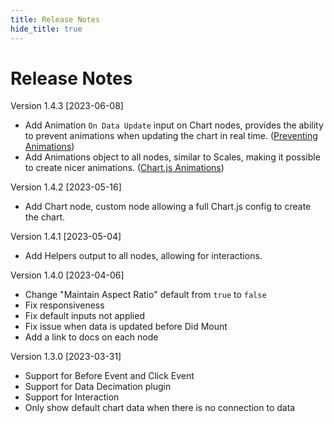```yaml
---
title: Release Notes
hide_title: true
---
```

# Release Notes

Version 1.4.3 [2023-06-08]
* Add Animation `On Data Update` input on Chart nodes, provides the ability to prevent animations when updating the chart in real time. ([Preventing Animations](https://www.chartjs.org/docs/latest/developers/updates.html#preventing-animations))
* Add Animations object to all nodes, similar to Scales, making it possible to create nicer animations. ([Chart.js Animations](https://www.chartjs.org/docs/latest/configuration/animations.html#animations))

Version 1.4.2 [2023-05-16]
* Add Chart node, custom node allowing a full Chart.js config to create the chart.

Version 1.4.1 [2023-05-04]
* Add Helpers output to all nodes, allowing for interactions.

Version 1.4.0 [2023-04-06]
* Change "Maintain Aspect Ratio" default from `true` to `false`
* Fix responsiveness
* Fix default inputs not applied
* Fix issue when data is updated before Did Mount
* Add a link to docs on each node

Version 1.3.0 [2023-03-31]
* Support for Before Event and Click Event
* Support for Data Decimation plugin
* Support for Interaction
* Only show default chart data when there is no connection to data
